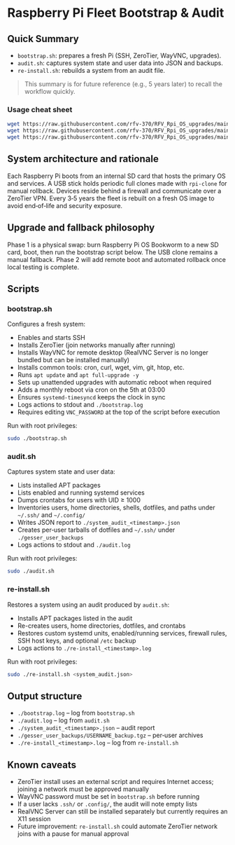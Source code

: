 # Raspberry Pi Fleet Bootstrap & Audit

## Quick Summary

- `bootstrap.sh`: prepares a fresh Pi (SSH, ZeroTier, WayVNC, upgrades).
- `audit.sh`: captures system state and user data into JSON and backups.
- `re-install.sh`: rebuilds a system from an audit file.

> This summary is for future reference (e.g., 5 years later) to recall the workflow quickly.

### Usage cheat sheet

```sh
wget https://raw.githubusercontent.com/rfv-370/RFV_Rpi_OS_upgrades/main/bootstrap.sh && sudo bash bootstrap.sh
wget https://raw.githubusercontent.com/rfv-370/RFV_Rpi_OS_upgrades/main/audit.sh && sudo bash audit.sh
wget https://raw.githubusercontent.com/rfv-370/RFV_Rpi_OS_upgrades/main/re-install.sh && sudo bash re-install.sh <system_audit.json>
```

## System architecture and rationale

Each Raspberry Pi boots from an internal SD card that hosts the primary OS and services. A USB stick holds periodic full clones made with `rpi-clone` for manual rollback. Devices reside behind a firewall and communicate over a ZeroTier VPN. Every 3‑5 years the fleet is rebuilt on a fresh OS image to avoid end‑of‑life and security exposure.

## Upgrade and fallback philosophy

Phase 1 is a physical swap: burn Raspberry Pi OS Bookworm to a new SD card, boot, then run the bootstrap script below. The USB clone remains a manual fallback. Phase 2 will add remote boot and automated rollback once local testing is complete.

## Scripts

### bootstrap.sh
Configures a fresh system:
- Enables and starts SSH
- Installs ZeroTier (join networks manually after running)
- Installs WayVNC for remote desktop (RealVNC Server is no longer bundled but can be installed manually)
- Installs common tools: cron, curl, wget, vim, git, htop, etc.
- Runs `apt update` and `apt full-upgrade -y`
- Sets up unattended upgrades with automatic reboot when required
- Adds a monthly reboot via cron on the 5th at 03:00
- Ensures `systemd-timesyncd` keeps the clock in sync
- Logs actions to stdout and `./bootstrap.log`
- Requires editing `VNC_PASSWORD` at the top of the script before execution

Run with root privileges:
```sh
sudo ./bootstrap.sh
```

### audit.sh
Captures system state and user data:
- Lists installed APT packages
- Lists enabled and running systemd services
- Dumps crontabs for users with UID ≥ 1000
- Inventories users, home directories, shells, dotfiles, and paths under `~/.ssh/` and `~/.config/`
- Writes JSON report to `./system_audit_<timestamp>.json`
- Creates per‑user tarballs of dotfiles and `~/.ssh/` under `./gesser_user_backups`
- Logs actions to stdout and `./audit.log`

Run with root privileges:
```sh
sudo ./audit.sh
```

### re-install.sh
Restores a system using an audit produced by `audit.sh`:
- Installs APT packages listed in the audit
- Re-creates users, home directories, dotfiles, and crontabs
- Restores custom systemd units, enabled/running services, firewall rules, SSH host keys, and optional `/etc` backup
- Logs actions to `./re-install_<timestamp>.log`

Run with root privileges:
```sh
sudo ./re-install.sh <system_audit.json>
```

## Output structure
- `./bootstrap.log` – log from `bootstrap.sh`
- `./audit.log` – log from `audit.sh`
- `./system_audit_<timestamp>.json` – audit report
- `./gesser_user_backups/USERNAME_backup.tgz` – per‑user archives
- `./re-install_<timestamp>.log` – log from `re-install.sh`

## Known caveats
- ZeroTier install uses an external script and requires Internet access; joining a network must be approved manually
- WayVNC password must be set in `bootstrap.sh` before running
- If a user lacks `.ssh/` or `.config/`, the audit will note empty lists
- RealVNC Server can still be installed separately but currently requires an X11 session
- Future improvement: `re-install.sh` could automate ZeroTier network joins with a pause for manual approval
